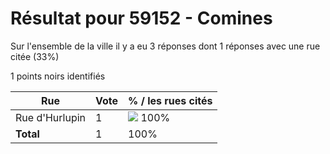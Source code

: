 # Résultat pour 59152 - Comines

Sur l'ensemble de la ville il y a eu 3 réponses dont 1 réponses avec une rue citée (33%)

1 points noirs identifiés

| Rue | Vote | % / les rues cités|
|-----|------|-------------------|
| Rue d'Hurlupin | 1 | <img src="../../img/bar_100.gif" />&nbsp;100%|
| **Total** | 1 | 100%|
